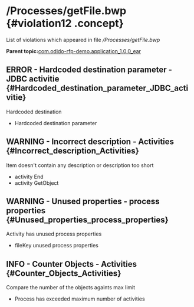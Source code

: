 # /Processes/getFile.bwp {#violation12 .concept}

List of violations which appeared in file */Processes/getFile.bwp*

**Parent topic:**[com.odido-rfp-demo.application\_1.0.0\_ear](../../../qa/projects/com.odido-rfp-demo.application_1.0.0_ear.md)

## ERROR - Hardcoded destination parameter - JDBC activitie {#Hardcoded_destination_parameter_JDBC_activitie}

Hardcoded destination

-   Hardcoded destination parameter

## WARNING - Incorrect description - Activities {#Incorrect_description_Activities}

Item doesn't contain any description or description too short

-   activity End
-   activity GetObject

## WARNING - Unused properties - process properties {#Unused_properties_process_properties}

Activity has unused process properties

-   fileKey unused process properties

## INFO - Counter Objects - Activities {#Counter_Objects_Activities}

Compare the number of the objects againts max limit

-   Process has exceeded maximum number of activities

